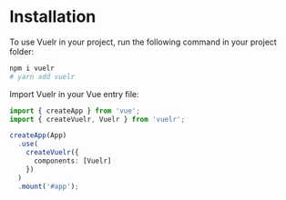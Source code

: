 # Installation

To use Vuelr in your project, run the following command in your project folder:

```sh
npm i vuelr
# yarn add vuelr
```

Import Vuelr in your Vue entry file:

```ts
import { createApp } from 'vue';
import { createVuelr, Vuelr } from 'vuelr';

createApp(App)
  .use(
    createVuelr({
      components: [Vuelr]
    })
  )
  .mount('#app');
```
